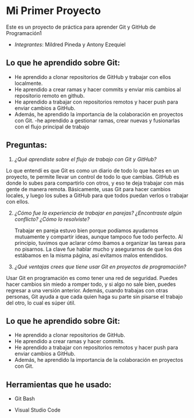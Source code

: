 
# Mi Primer Proyecto

Este es un proyecto de práctica para aprender Git y GitHub de Programación1


- *Integrantes*: Mildred Pineda  y Antony Ezequiel

## Lo que he aprendido sobre Git:

- He aprendido a clonar repositorios de GitHub y trabajar con ellos localmente.
- He aprendido a crear ramas y hacer commits y enviar mis cambios al repositorio remoto en github.
- He aprendido a trabajar con repositorios remotos y hacer push para enviar cambios a GitHub.
- Además, he aprendido la importancia de la colaboración en proyectos con Git.
-he aprendido a gestionar ramas, crear nuevas y fusionarlas con el flujo principal de trabajo 

## Preguntas:

1. *¿Qué aprendiste sobre el flujo de trabajo con Git y GitHub?*

  Lo que entendí es que Git es como un diario de todo lo que haces 
  en un proyecto, te permite llevar un control de todo lo que cambias.
   GitHub es donde lo subes para compartirlo con otros, y eso te deja 
   trabajar con más gente de manera remota. Básicamente, usas Git para
    hacer cambios locales, y luego los subes a GitHub para que todos
     puedan verlos o trabajar con ellos.

2. *¿Cómo fue la experiencia de trabajar en parejas? ¿Encontraste algún conflicto? 
¿Cómo lo resolviste?*

   Trabajar en pareja estuvo bien porque podíamos ayudarnos mutuamente y 
   compartir ideas, aunque tampoco fue todo perfecto. Al principio,
    tuvimos que aclarar cómo íbamos a organizar las tareas para no 
    pisarnos. La clave fue hablar mucho y asegurarnos de que los
     dos estábamos en la misma página, así evitamos malos entendidos.

3. *¿Qué ventajas crees que tiene usar Git en proyectos de programación?*

Usar Git en programación es como tener una red de seguridad. Puedes hacer
 cambios sin miedo a romper todo, y si algo no sale bien, puedes regresar 
 a una versión anterior. Además, cuando trabajas con otras personas, Git 
 ayuda a que cada quien haga su parte sin pisarse el trabajo del otro, lo 
 cual es súper útil.



## Lo que he aprendido sobre Git:

- He aprendido a clonar repositorios de GitHub.
- He aprendido a crear ramas y hacer commits.
- He aprendido a trabajar con repositorios remotos y hacer push para enviar cambios a GitHub.
- Además, he aprendido la importancia de la colaboración en proyectos con Git.


## Herramientas que he usado:

- Git Bash

- Visual Studio Code


